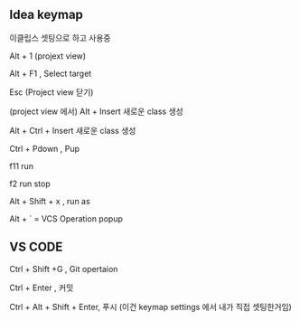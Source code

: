 ## Idea keymap

이클립스 셋팅으로 하고 사용중

Alt + 1 (projext view)

Alt + F1 , Select target

Esc (Project view 닫기)

(project view 에서) Alt + Insert 새로운 class 생성

Alt + Ctrl + Insert 새로운 class 생성

Ctrl + Pdown , Pup



f11 run 

f2 run stop

Alt + Shift + x  , run as

Alt + ` = VCS Operation popup



## VS CODE

Ctrl + Shift +G  , Git opertaion 

Ctrl + Enter , 커밋

Ctrl + Alt + Shift + Enter, 푸시 (이건 keymap settings 에서 내가 직접 셋팅한거임)